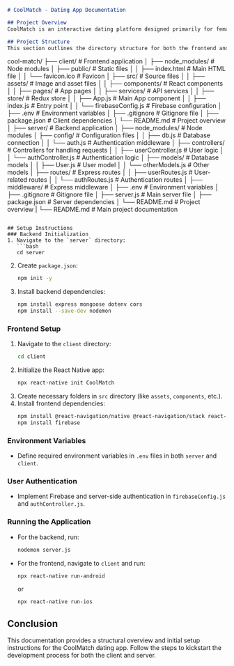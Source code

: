 ```markdown
# CoolMatch - Dating App Documentation

## Project Overview
CoolMatch is an interactive dating platform designed primarily for female broadcasters and male users. It offers a unique social experience where users can engage in private calls, one-on-one broadcasts, and enhance their confidence while exploring new relationships. The application integrates a monetization system for broadcasters and various user engagement features.

## Project Structure
This section outlines the directory structure for both the frontend and backend applications for easy navigation and understanding.

```
cool-match/
├── client/                        # Frontend application
│   ├── node_modules/             # Node modules
│   ├── public/                    # Static files
│   │   ├── index.html             # Main HTML file
│   │   └── favicon.ico            # Favicon
│   ├── src/                       # Source files
│   │   ├── assets/                # Image and asset files
│   │   ├── components/            # React components
│   │   ├── pages/                 # App pages
│   │   ├── services/              # API services
│   │   ├── store/                 # Redux store
│   │   ├── App.js                 # Main App component
│   │   ├── index.js               # Entry point
│   │   └── firebaseConfig.js      # Firebase configuration
│   ├── .env                       # Environment variables
│   ├── .gitignore                 # Gitignore file
│   ├── package.json               # Client dependencies
│   └── README.md                  # Project overview
│
├── server/                        # Backend application
│   ├── node_modules/             # Node modules
│   ├── config/                    # Configuration files
│   │   ├── db.js                  # Database connection
│   │   └── auth.js                # Authentication middleware
│   ├── controllers/               # Controllers for handling requests
│   │   ├── userController.js      # User logic
│   │   └── authController.js      # Authentication logic
│   ├── models/                    # Database models
│   │   ├── User.js                # User model
│   │   └── otherModels.js         # Other models
│   ├── routes/                    # Express routes
│   │   ├── userRoutes.js          # User-related routes
│   │   └── authRoutes.js          # Authentication routes
│   ├── middleware/                # Express middleware
│   ├── .env                       # Environment variables
│   ├── .gitignore                 # Gitignore file
│   ├── server.js                  # Main server file
│   ├── package.json               # Server dependencies
│   └── README.md                  # Project overview
|
└── README.md                      # Main project documentation
```

## Setup Instructions
### Backend Initialization
1. Navigate to the `server` directory:
   ```bash
   cd server
   ```
2. Create `package.json`:
   ```bash
   npm init -y
   ```
3. Install backend dependencies:
   ```bash
   npm install express mongoose dotenv cors
   npm install --save-dev nodemon
   ```

### Frontend Setup
1. Navigate to the `client` directory:
   ```bash
   cd client
   ```
2. Initialize the React Native app:
   ```bash
   npx react-native init CoolMatch
   ```
3. Create necessary folders in `src` directory (like `assets`, `components`, etc.).
4. Install frontend dependencies:
   ```bash
   npm install @react-navigation/native @react-navigation/stack react-redux redux
   npm install firebase
   ```

### Environment Variables
- Define required environment variables in `.env` files in both `server` and `client`.

### User Authentication
- Implement Firebase and server-side authentication in `firebaseConfig.js` and `authController.js`.

### Running the Application
- For the backend, run:
  ```bash
  nodemon server.js
  ```
- For the frontend, navigate to `client` and run:
  ```bash
  npx react-native run-android
  ```
  or
  ```bash
  npx react-native run-ios
  ```

## Conclusion
This documentation provides a structural overview and initial setup instructions for the CoolMatch dating app. Follow the steps to kickstart the development process for both the client and server.
```